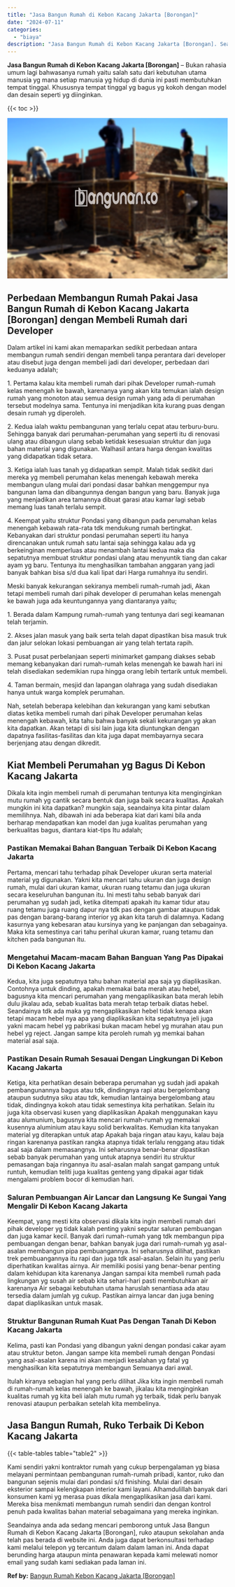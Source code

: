```yaml
---
title: "Jasa Bangun Rumah di Kebon Kacang Jakarta [Borongan]"
date: "2024-07-11"
categories: 
  - "biaya"
description: "Jasa Bangun Rumah di Kebon Kacang Jakarta [Borongan]. Seandainya anda ada sedang mencari pemborong untuk Jasa Bangun Rumah di Kebon Kacang Jakarta [Borongan..."
---
```


**Jasa Bangun Rumah di Kebon Kacang Jakarta \[Borongan\]** – Bukan rahasia umum lagi bahwasanya rumah yaitu salah satu dari kebutuhan utama manusia yg mana setiap manusia yg hidup di dunia ini pasti membutuhkan tempat tinggal. Khususnya tempat tinggal yg bagus yg kokoh dengan model dan desain seperti yg diinginkan.

{{< toc >}}

![Jasa Bangun Rumah di Kebon Kacang Jakarta [Borongan]](/images/borong-bangunan-20.png)

## Perbedaan Membangun Rumah Pakai Jasa Bangun Rumah di Kebon Kacang Jakarta \[Borongan\] dengan Membeli Rumah dari Developer

Dalam artikel ini kami akan memaparkan sedikit perbedaan antara membangun rumah sendiri dengan membeli tanpa perantara dari developer atau disebut juga dengan membeli jadi dari developer, perbedaan dari keduanya adalah;

1\. Pertama kalau kita membeli rumah dari pihak Developer rumah-rumah kelas menengah ke bawah, karenanya yang akan kita temukan ialah design rumah yang monoton atau semua design rumah yang ada di perumahan tersebut modelnya sama. Tentunya ini menjadikan kita kurang puas dengan desain rumah yg diperoleh.

2\. Kedua ialah waktu pembangunan yang terlalu cepat atau terburu-buru. Sehingga banyak dari perumahan-perumahan yang seperti itu di renovasi ulang atau dibangun ulang sebab ketidak kesesuaian struktur dan juga bahan material yang digunakan. Walhasil antara harga dengan kwalitas yang didapatkan tidak setara.

3\. Ketiga ialah luas tanah yg didapatkan sempit. Malah tidak sedikit dari mereka yg membeli perumahan kelas menengah kebawah mereka membangun ulang mulai dari pondasi dasar bahkan menggempur nya bangunan lama dan dibangunnya dengan bangun yang baru. Banyak juga yang menjadikan area tamannya dibuat garasi atau kamar lagi sebab memang luas tanah terlalu sempit.

4\. Keempat yaitu struktur Pondasi yang dibangun pada perumahan kelas menengah kebawah rata-rata tdk mendukung rumah bertingkat. Kebanyakan dari struktur pondasi perumahan seperti itu hanya direncanakan untuk rumah satu lantai saja sehingga kalau ada yg berkeinginan memperluas atau menambah lantai kedua maka dia sepatutnya membuat struktur pondasi ulang atau menyuntik tiang dan cakar ayam yg baru. Tentunya itu menghasilkan tambahan anggaran yang jadi banyak bahkan bisa s/d dua kali lipat dari Harga rumahnya itu sendiri.

Meski banyak kekurangan sekiranya membeli rumah-rumah jadi, Akan tetapi membeli rumah dari pihak developer di perumahan kelas menengah ke bawah juga ada keuntungannya yang diantaranya yaitu;

1\. Berada dalam Kampung rumah-rumah yang tentunya dari segi keamanan telah terjamin.

2\. Akses jalan masuk yang baik serta telah dapat dipastikan bisa masuk truk dan jalur selokan lokasi pembuangan air yang telah tertata rapih.

3\. Pusat pusat perbelanjaan seperti minimarket gampang diakses sebab memang kebanyakan dari rumah-rumah kelas menengah ke bawah hari ini telah disediakan sedemikian rupa hingga orang lebih tertarik untuk membeli.

4\. Taman bermain, mesjid dan lapangan olahraga yang sudah disediakan hanya untuk warga komplek perumahan.

Nah, setelah beberapa kelebihan dan kekurangan yang kami sebutkan diatas ketika membeli rumah dari pihak Developer perumahan kelas menengah kebawah, kita tahu bahwa banyak sekali kekurangan yg akan kita dapatkan. Akan tetapi di sisi lain juga kita diuntungkan dengan dapatnya fasilitas-fasilitas dan kita juga dapat membayarnya secara berjenjang atau dengan dikredit.

## Kiat Membeli Perumahan yg Bagus Di Kebon Kacang Jakarta

Dikala kita ingin membeli rumah di perumahan tentunya kita menginginkan mutu rumah yg cantik secara bentuk dan juga baik secara kualitas. Apakah mungkin ini kita dapatkan? mungkin saja, seandainya kita pintar dalam memilihnya. Nah, dibawah ini ada beberapa kiat dari kami bila anda berharap mendapatkan kan model dan juga kualitas perumahan yang berkualitas bagus, diantara kiat-tips Itu adalah;

### Pastikan Memakai Bahan Banguan Terbaik Di Kebon Kacang Jakarta

Pertama, mencari tahu terhadap pihak Developer ukuran serta material material yg digunakan. Yakni kita mencari tahu ukuran dan juga design rumah, mulai dari ukuran kamar, ukuran ruang tetamu dan juga ukuran secara keseluruhan bangunan itu. Ini mesti tahu sebab banyak dari perumahan yg sudah jadi, ketika ditempati apakah itu kamar tidur atau ruang tetamu juga ruang dapur nya tdk pas dengan gambar ataupun tidak pas dengan barang-barang interior yg akan kita taruh di dalamnya. Kadang kasurnya yang kebesaran atau kursinya yang ke panjangan dan sebagainya. Maka kita semestinya cari tahu perihal ukuran kamar, ruang tetamu dan kitchen pada bangunan itu.

### Mengetahui Macam-macam Bahan Banguan Yang Pas Dipakai Di Kebon Kacang Jakarta

Kedua, kita juga sepatutnya tahu bahan material apa saja yg diaplikasikan. Contohnya untuk dinding, apakah memakai bata merah atau hebel, bagusnya kita mencari perumahan yang mengaplikasikan bata merah lebih dulu jikalau ada, sebab kualitas bata merah tetap terbaik diatas hebel. Seandainya tdk ada maka yg mengaplikasikan hebel tidak kenapa akan tetapi macam hebel nya apa yang diaplikasikan kita sepatutnya jeli juga yakni macam hebel yg pabrikasi bukan macam hebel yg murahan atau pun hebel yg reject. Jangan sampe kita peroleh rumah yg memkai bahan material asal saja.

### Pastikan Desain Rumah Sesauai Dengan Lingkungan Di Kebon Kacang Jakarta

Ketiga, kita perhatikan desain beberapa perumahan yg sudah jadi apakah pembangunannya bagus atau tdk, dindingnya rapi atau bergelombang ataupun sudutnya siku atau tdk, kemudian lantainya bergelombang atau tidak, dindingnya kokoh atau tidak semestinya kita perhatikan. Selain itu juga kita observasi kusen yang diaplikasikan Apakah menggunakan kayu atau alumunium, bagusnya kita mencari rumah-rumah yg memakai kusennya aluminium atau kayu solid berkwalitas. Kemudian kita tanyakan material yg diterapkan untuk atap Apakah baja ringan atau kayu, kalau baja ringan karenanya pastikan rangka atapnya tidak terlalu renggang atau tidak asal saja dalam memasangnya. Ini seharusnya benar-benar dipastikan sebab banyak perumahan yang untuk atapnya sendiri itu struktur pemasangan baja ringannya itu asal-asalan malah sangat gampang untuk runtuh, kemudian teliti juga kualitas genteng yang dipakai agar tidak mengalami problem bocor di kemudian hari.

### Saluran Pembuangan Air Lancar dan Langsung Ke Sungai Yang Mengalir Di Kebon Kacang Jakarta

Keempat, yang mesti kita observasi dikala kita ingin membeli rumah dari pihak developer yg tidak kalah penting yakni seputar saluran pembuangan dan juga kamar kecil. Banyak dari rumah-rumah yang tdk membangun pipa pembuangan dengan benar, bahkan banyak juga dari rumah-rumah yg asal-asalan membangun pipa pembuangannya. Ini seharusnya dilihat, pastikan trek pembuangannya itu rapi dan juga tdk asal-asalan. Selain itu yang perlu diperhatikan kwalitas airnya. Air memiliki posisi yang benar-benar penting dalam kehidupan kita karenanya Jangan sampai kita membeli rumah pada lingkungan yg susah air sebab kita sehari-hari pasti membutuhkan air karenanya Air sebagai kebutuhan utama haruslah senantiasa ada atau tersedia dalam jumlah yg cukup. Pastikan airnya lancar dan juga bening dapat diaplikasikan untuk masak.

### Struktur Bangunan Rumah Kuat Pas Dengan Tanah Di Kebon Kacang Jakarta

Kelima, pasti kan Pondasi yang dibangun yakni dengan pondasi cakar ayam atau struktur beton. Jangan sampe kita membeli rumah dengan Pondasi yang asal-asalan karena ini akan menjadi kesalahan yg fatal yg menghasilkan kita sepatutnya membangun Semuanya dari awal.

Itulah kiranya sebagian hal yang perlu dilihat Jika kita ingin membeli rumah di rumah-rumah kelas menengah ke bawah, jikalau kita menginginkan kualitas rumah yg kita beli ialah mutu rumah yg terbaik, tidak perlu banyak renovasi ataupun perbaikan setelah kita membelinya.

## Jasa Bangun Rumah, Ruko Terbaik Di Kebon Kacang Jakarta

{{< table-tables table="table2" >}}

Kami sendiri yakni kontraktor rumah yang cukup berpengalaman yg biasa melayani permintaan pembangunan rumah-rumah pribadi, kantor, ruko dan bangunan sejenis mulai dari pondasi s/d finishing. Mulai dari desain eksterior sampai kelengkapan interior kami layani. Alhamdulillah banyak dari konsumen kami yg merasa puas dikala mengaplikasikan jasa dari kami. Mereka bisa menikmati membangun rumah sendiri dan dengan kontrol penuh pada kwalitas bahan material sebagaimana yang mereka inginkan.

Seandainya anda ada sedang mencari pemborong untuk Jasa Bangun Rumah di Kebon Kacang Jakarta \[Borongan\], ruko ataupun sekolahan anda telah pas berada di website ini. Anda juga dapat berkonsultasi terhadap kami melalui telepon yg tercantum dalam dalam laman ini. Anda dapat berunding harga ataupun minta penawaran kepada kami melewati nomor email yang sudah kami sediakan pada laman ini.

**Ref by:** [Bangun Rumah Kebon Kacang Jakarta [Borongan]](https://id.wikipedia.org/wiki/Bangun)
